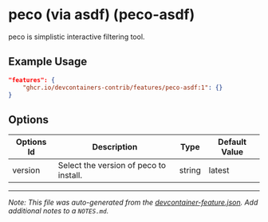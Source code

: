 
# peco (via asdf) (peco-asdf)

peco is simplistic interactive filtering tool.

## Example Usage

```json
"features": {
    "ghcr.io/devcontainers-contrib/features/peco-asdf:1": {}
}
```

## Options

| Options Id | Description | Type | Default Value |
|-----|-----|-----|-----|
| version | Select the version of peco to install. | string | latest |



---

_Note: This file was auto-generated from the [devcontainer-feature.json](https://github.com/devcontainers-contrib/features/blob/main/src/peco-asdf/devcontainer-feature.json).  Add additional notes to a `NOTES.md`._
